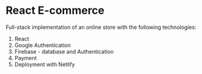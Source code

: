 # React E-commerce

Full-stack implementation of an online store with the following technologies:

1. React
2. Google Authentication
3. Firebase - database and Authentication
4. Payment 
5. Deployment with Netlify
